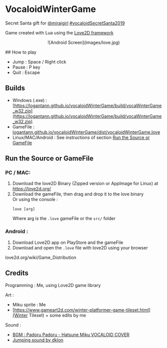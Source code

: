 # VocaloidWinterGame
Secret Santa gift for [@miraigirl](https://www.instagram.com/miraigirl01/) [#vocaloidSecretSanta2019](https://www.instagram.com/explore/tags/vocaloidsecretsanta2019)  

Game created with Lua using the [Love2D framework](https://love2d.org/)

<p align=center>
	![Android Screen](images/love.jpg)
</p>
## How to play

* Jump : Space / Right click
* Pause : P key
* Quit : Escape

## Builds

* Windows (.exe) : [https://logantann.github.io/vocaloidWinterGame/build/vocaWinterGame_w32.zip](https://logantann.github.io/vocaloidWinterGame/build/vocaWinterGame_w32.zip)
* GameFile : [logantann.github.io/vocaloidWinterGame/dist/vocaloidWinterGame.love](https://logantann.github.io/vocaloidWinterGame/dist/vocaloidWinterGame.love)
* Linux/MAC/Android : See instructions of section [Run the Source or GameFile](#Run-the-Source-or-GameFile)

## Run the Source or GameFile

### PC / MAC:

1.	Download the love2D Binary (Zipped version or AppImage for Linux) at https://love2d.org/
2.	Download the gameFile, then drag and drop it to the love binary  
	Or using the console :
	```
	love [arg]
	```
	Where arg is the `.love` gameFile or the `src/` folder

### Android :

1. Download Love2D app on PlayStore and the gameFile
2. Download and open the `.love` file with love2D using your browser
<p align="center>
![open using chrome](images/open.jpg)
</p>
### Create a gameFile or make a build

Check this tutorial : [love2d.org/wiki/Game_Distribution](https://love2d.org/wiki/Game_Distribution)

## Credits

Programming : Me, using Love2D game library

Art :
* Miku sprite : Me
* [https://www.gameart2d.com/winter-platformer-game-tileset.html](Winter Tileset) + some edits by me

Sound :
* [BGM : Padoru Padoru - Hatsune Miku VOCALOID COVER](https://www.youtube.com/watch?v=-rZp4kMSjzQ)
* [Jumping sound by dklon](https://opengameart.org/content/platformer-jumping-sounds)
